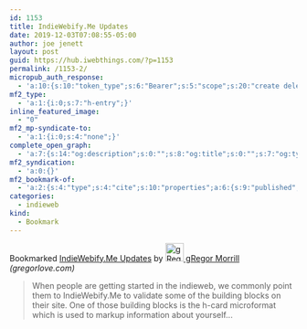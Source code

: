 ```yaml
---
id: 1153
title: IndieWebify.Me Updates
date: 2019-12-03T07:08:55-05:00
author: joe jenett
layout: post
guid: https://hub.iwebthings.com/?p=1153
permalink: /1153-2/
micropub_auth_response:
  - 'a:10:{s:10:"token_type";s:6:"Bearer";s:5:"scope";s:20:"create delete update";s:2:"me";s:27:"https://hub.iwebthings.com/";s:9:"issued_by";s:54:"https://hub.iwebthings.com/wp-json/indieauth/1.0/token";s:9:"client_id";s:20:"https://omnibear.com";s:11:"client_name";s:8:"Omnibear";s:11:"client_icon";s:29:"https://omnibear.com/logo.svg";s:9:"issued_at";i:1573575185;s:4:"user";i:1;s:13:"last_accessed";i:1575374676;}'
mf2_type:
  - 'a:1:{i:0;s:7:"h-entry";}'
inline_featured_image:
  - "0"
mf2_mp-syndicate-to:
  - 'a:1:{i:0;s:4:"none";}'
complete_open_graph:
  - 'a:7:{s:14:"og:description";s:0:"";s:8:"og:title";s:0:"";s:7:"og:type";s:0:"";s:12:"twitter:card";s:7:"summary";s:15:"twitter:creator";s:0:"";s:19:"twitter:description";s:0:"";s:8:"og:image";s:0:"";}'
mf2_syndication:
  - 'a:0:{}'
mf2_bookmark-of:
  - 'a:2:{s:4:"type";s:4:"cite";s:10:"properties";a:6:{s:9:"published";a:1:{i:0;s:25:"2019-12-02T17:29:00-08:00";}s:7:"updated";a:1:{i:0;s:25:"2019-12-02T17:29:00-08:00";}s:7:"summary";a:1:{i:0;s:253:"When people are getting started in the indieweb, we commonly point them to IndieWebify.Me to validate some of the building blocks on their site. One of those building blocks is the h-card microformat which is used to markup information about yourself...";}s:4:"name";a:1:{i:0;s:22:"IndieWebify.Me Updates";}s:3:"url";a:1:{i:0;s:53:"https://gregorlove.com/2019/12/indiewebifyme-updates/";}s:6:"author";a:2:{s:4:"type";a:1:{i:0;s:6:"h-card";}s:10:"properties";a:3:{s:4:"name";a:1:{i:0;s:15:" gRegor Morrill";}s:3:"url";a:1:{i:0;s:23:"https://gregorlove.com/";}s:5:"photo";a:1:{i:0;s:66:"https://gregorlove.com/site/assets/files/3473/profile-2016-med.jpg";}}}}}'
categories:
  - indieweb
kind:
  - Bookmark
---
```

<span class="kind-display-text">Bookmarked</span> <a href="https://gregorlove.com/2019/12/indiewebifyme-updates/" class="p-name u-url">IndieWebify.Me Updates</a> by <a href="https://gregorlove.com/" class="h-card p-author"><img class="u-photo" src="https://gregorlove.com/site/assets/files/3473/profile-2016-med.jpg" alt=" gRegor Morrill" width="32" height="32"> gRegor Morrill</a> <em>(<span class="p-publication">gregorlove.com</span>)</em>
<blockquote class="e-summary">When people are getting started in the indieweb, we commonly point them to IndieWebify.Me to validate some of the building blocks on their site. One of those building blocks is the h-card microformat which is used to markup information about yourself...</blockquote>